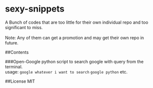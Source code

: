 # sexy-snippets
A Bunch of codes that are too little for their own individual repo and too significant to miss. <br>
<br>
Note: Any of them can get a promotion and may get their own repo in future. <br>

##Contents

###Open-Google
python script to search google with query from the terminal.<br>
usage: ```google whatever i want to search``` ```google python``` etc.

##License
MIT
